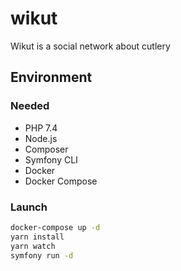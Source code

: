 # wikut
Wikut is a social network about cutlery

## Environment

### Needed

* PHP 7.4
* Node.js
* Composer
* Symfony CLI
* Docker
* Docker Compose

### Launch

```bash
docker-compose up -d
yarn install
yarn watch
symfony run -d
```
